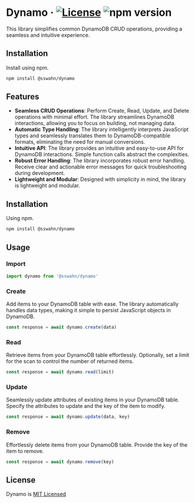 # Dynamo · [![License](https://img.shields.io/badge/License-MIT-blue.svg)](https://github.com/sswahn/dynamo/blob/main/LICENSE) ![npm version](https://img.shields.io/npm/v/@sswahn/dynamo)

This library simplifies common DynamoDB CRUD operations, providing a seamless and intuitive experience.  

## Installation  
Install using npm.  
```bash
npm install @sswahn/dynamo
```

## Features

- **Seamless CRUD Operations**: Perform Create, Read, Update, and Delete operations with minimal effort. The library streamlines DynamoDB interactions, allowing you to focus on building, not managing data.
- **Automatic Type Handling**: The library intelligently interprets JavaScript types and seamlessly translates them to DynamoDB-compatible formats, eliminating the need for manual conversions.
- **Intuitive API**: The library provides an intuitive and easy-to-use API for DynamoDB interactions. Simple function calls abstract the complexities.
- **Robust Error Handling**: The library incorporates robust error handling. Receive clear and actionable error messages for quick troubleshooting during development.
- **Lightweight and Modular**: Designed with simplicity in mind, the library is lightweight and modular.

## Installation
Using npm.
```bash
npm install @sswahn/dynamo
```

## Usage  

### Import
```javascript
import dynamo from '@sswahn/dynamo'
```

### Create
Add items to your DynamoDB table with ease. The library automatically handles data types, making it simple to persist JavaScript objects in DynamoDB.
```javascript
const response = await dynamo.create(data)
```  

### Read
Retrieve items from your DynamoDB table effortlessly. Optionally, set a limit for the scan to control the number of returned items.
```javascript
const response = await dynamo.read(limit)
```  

### Update
Seamlessly update attributes of existing items in your DynamoDB table. Specify the attributes to update and the key of the item to modify. 
```javascript
const response = await dynamo.update(data, key)
```

### Remove
Effortlessly delete items from your DynamoDB table. Provide the key of the item to remove.
```javascript
const response = await dynamo.remove(key)
```  

## License
Dynamo is [MIT Licensed](https://github.com/sswahn/dynamo/blob/main/LICENSE)
